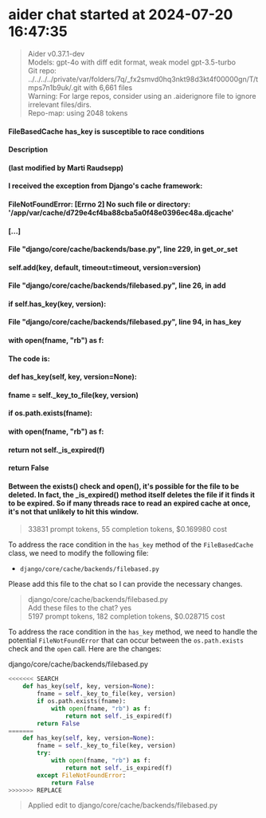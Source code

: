 
# aider chat started at 2024-07-20 16:47:35

> Aider v0.37.1-dev  
> Models: gpt-4o with diff edit format, weak model gpt-3.5-turbo  
> Git repo: ../../../../private/var/folders/7q/_fx2smvd0hq3nkt98d3kt4f00000gn/T/tmps7n1b9uk/.git with 6,661 files  
> Warning: For large repos, consider using an .aiderignore file to ignore irrelevant files/dirs.  
> Repo-map: using 2048 tokens  

#### FileBasedCache has_key is susceptible to race conditions  
#### Description  
#### 	   
#### 		(last modified by Marti Raudsepp)  
#### 	   
#### I received the exception from Django's cache framework:  
#### FileNotFoundError: [Errno 2] No such file or directory: '/app/var/cache/d729e4cf4ba88cba5a0f48e0396ec48a.djcache'  
#### [...]  
####  File "django/core/cache/backends/base.py", line 229, in get_or_set  
#### 	self.add(key, default, timeout=timeout, version=version)  
####  File "django/core/cache/backends/filebased.py", line 26, in add  
#### 	if self.has_key(key, version):  
####  File "django/core/cache/backends/filebased.py", line 94, in has_key  
#### 	with open(fname, "rb") as f:  
#### The code is:  
#### 	def has_key(self, key, version=None):  
#### 		fname = self._key_to_file(key, version)  
#### 		if os.path.exists(fname):  
#### 			with open(fname, "rb") as f:  
#### 				return not self._is_expired(f)  
#### 		return False  
#### Between the exists() check and open(), it's possible for the file to be deleted. In fact, the _is_expired() method itself deletes the file if it finds it to be expired. So if many threads race to read an expired cache at once, it's not that unlikely to hit this window.  
> 33831 prompt tokens, 55 completion tokens, $0.169980 cost  

To address the race condition in the `has_key` method of the `FileBasedCache` class, we need to modify the following file:

- `django/core/cache/backends/filebased.py`

Please add this file to the chat so I can provide the necessary changes.

> django/core/cache/backends/filebased.py  
> Add these files to the chat? yes  
> 5197 prompt tokens, 182 completion tokens, $0.028715 cost  

To address the race condition in the `has_key` method, we need to handle the potential `FileNotFoundError` that can occur between the `os.path.exists` check and the `open` call. Here are the changes:

django/core/cache/backends/filebased.py
```python
<<<<<<< SEARCH
    def has_key(self, key, version=None):
        fname = self._key_to_file(key, version)
        if os.path.exists(fname):
            with open(fname, "rb") as f:
                return not self._is_expired(f)
        return False
=======
    def has_key(self, key, version=None):
        fname = self._key_to_file(key, version)
        try:
            with open(fname, "rb") as f:
                return not self._is_expired(f)
        except FileNotFoundError:
            return False
>>>>>>> REPLACE
```

> Applied edit to django/core/cache/backends/filebased.py  
